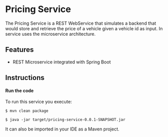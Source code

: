 # Pricing Service

The Pricing Service is a REST WebService that simulates a backend that
would store and retrieve the price of a vehicle given a vehicle id as
input. In service uses the microservice architecture.


## Features

- REST Microservice integrated with Spring Boot

## Instructions


#### Run the code

To run this service you execute:

```
$ mvn clean package
```

```
$ java -jar target/pricing-service-0.0.1-SNAPSHOT.jar
```

It can also be imported in your IDE as a Maven project.
